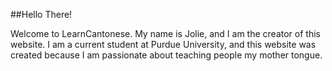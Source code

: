 ##Hello There!

Welcome to LearnCantonese. My name is Jolie, and I am the creator of this website. 
I am a current student at Purdue University, and this website was created because I am passionate about teaching people my mother tongue.

